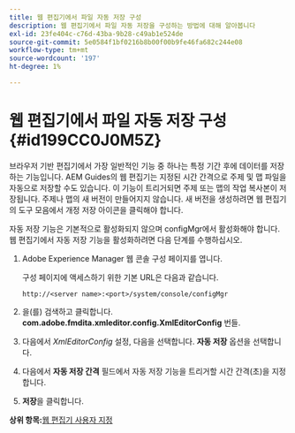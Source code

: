 ```yaml
---
title: 웹 편집기에서 파일 자동 저장 구성
description: 웹 편집기에서 파일 자동 저장을 구성하는 방법에 대해 알아봅니다
exl-id: 23fe404c-c76d-43ba-9b28-c49ab1e524de
source-git-commit: 5e0584f1bf0216b8b00f00b9fe46fa682c244e08
workflow-type: tm+mt
source-wordcount: '197'
ht-degree: 1%

---
```


# 웹 편집기에서 파일 자동 저장 구성 {#id199CC0J0M5Z}

브라우저 기반 편집기에서 가장 일반적인 기능 중 하나는 특정 기간 후에 데이터를 저장하는 기능입니다. AEM Guides의 웹 편집기는 지정된 시간 간격으로 주제 및 맵 파일을 자동으로 저장할 수도 있습니다. 이 기능이 트리거되면 주제 또는 맵의 작업 복사본이 저장됩니다. 주제나 맵의 새 버전이 만들어지지 않습니다. 새 버전을 생성하려면 웹 편집기의 도구 모음에서 개정 저장 아이콘을 클릭해야 합니다.

자동 저장 기능은 기본적으로 활성화되지 않으며 configMgr에서 활성화해야 합니다. 웹 편집기에서 자동 저장 기능을 활성화하려면 다음 단계를 수행하십시오.

1. Adobe Experience Manager 웹 콘솔 구성 페이지를 엽니다.

   구성 페이지에 액세스하기 위한 기본 URL은 다음과 같습니다.

   ```http
   http://<server name>:<port>/system/console/configMgr
   ```

1. 을(를) 검색하고 클릭합니다. **com.adobe.fmdita.xmleditor.config.XmlEditorConfig** 번들.

1. 다음에서 *XmlEditorConfig* 설정, 다음을 선택합니다. **자동 저장** 옵션을 선택합니다.

1. 다음에서 **자동 저장 간격** 필드에서 자동 저장 기능을 트리거할 시간 간격(초)을 지정합니다.

1. **저장**&#x200B;을 클릭합니다.


**상위 항목:**[&#x200B;웹 편집기 사용자 지정](conf-web-editor.md)
